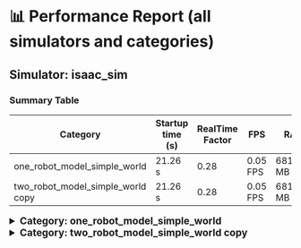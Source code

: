 # 📊 Performance Report (all simulators and categories)

## Simulator: isaac_sim

### Summary Table

| Category | Startup time (s) | RealTime Factor | FPS | RAM | CPU | GPU |
|---|---|---|---|---|---|---|
| one_robot_model_simple_world | 21.26 s | 0.28 | 0.05 FPS | 6811.00 MB | 57.78 % | 85.37 % |
| two_robot_model_simple_world copy | 21.26 s | 0.28 | 0.05 FPS | 6811.00 MB | 57.78 % | 85.37 % |

<details>
<summary style="font-size:1.25em; font-weight:bold;">Category: one_robot_model_simple_world</summary>

**Timestamp:** 2025-09-18T14:12:41.996206  
**Total iterations:** 1  
**Average measured duration per iteration:** 21.26 s  

#### System Resources

| Metric                    | Value                          |
|---------------------------|--------------------------------|
| CPU average               | 57.78 %                    |
| RAM average               | 6811.00 MB (~6.65 GB) |
| GPU average               | 85.4 %                    |
| GPU Memory average        | 4802.11 MB (~4.69 GB) |

#### Simulation Performance

| Metric                    | Value                          |
|---------------------------|--------------------------------|
| Real Time Factor (RTF)     | 0.2752 (~28 % of real-time) |
| Average iteration time      | 84.66 s        |

> Simulation runs at ~28 % of real-time (1 s simulated → 3.6 s real).

</details>


<details>
<summary style="font-size:1.25em; font-weight:bold;">Category: two_robot_model_simple_world copy</summary>

**Timestamp:** 2025-09-18T14:12:41.996206  
**Total iterations:** 1  
**Average measured duration per iteration:** 21.26 s  

#### System Resources

| Metric                    | Value                          |
|---------------------------|--------------------------------|
| CPU average               | 57.78 %                    |
| RAM average               | 6811.00 MB (~6.65 GB) |
| GPU average               | 85.4 %                    |
| GPU Memory average        | 4802.11 MB (~4.69 GB) |

#### Simulation Performance

| Metric                    | Value                          |
|---------------------------|--------------------------------|
